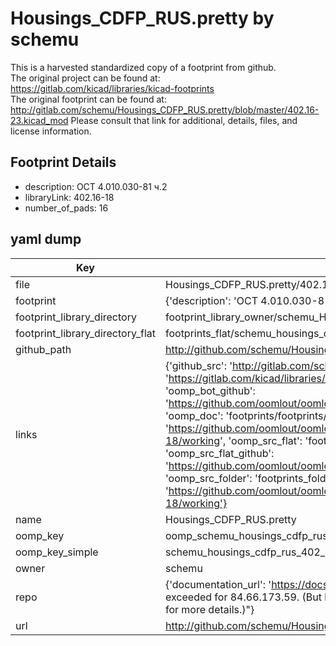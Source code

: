# Housings_CDFP_RUS.pretty by schemu  
This is a harvested standardized copy of a footprint from github.  
The original project can be found at:  
https://gitlab.com/kicad/libraries/kicad-footprints  
The original footprint can be found at:
http://gitlab.com/schemu/Housings_CDFP_RUS.pretty/blob/master/402.16-23.kicad_mod
Please consult that link for additional, details, files, and license information.  
## Footprint Details
* description: ОСТ 4.010.030-81 ч.2  
* libraryLink: 402.16-18  
* number_of_pads: 16  
## yaml dump  
| Key | Value |  
| --- | --- |  
| file | Housings_CDFP_RUS.pretty/402.16-18.kicad_mod |  
| footprint | {'description': 'ОСТ 4.010.030-81 ч.2', 'libraryLink': '402.16-18', 'number_of_pads': 16} |  
| footprint_library_directory | footprint_library_owner/schemu_Housings_CDFP_RUS.pretty |  
| footprint_library_directory_flat | footprints_flat/schemu_housings_cdfp_rus_402_16_18/working |  
| github_path | http://github.com/schemu/Housings_CDFP_RUS.pretty/blob/master/402.16-18.kicad_mod |  
| links | {'github_src': 'http://gitlab.com/schemu/Housings_CDFP_RUS.pretty/blob/master/402.16-23.kicad_mod', 'github_src_repo': 'https://gitlab.com/kicad/libraries/kicad-footprints', 'oomp_bot': 'footprints/schemu_housings_cdfp_rus_402_16_18/working', 'oomp_bot_github': 'https://github.com/oomlout/oomlout_oomp_footprint_bot/tree/main/footprints/schemu_housings_cdfp_rus_402_16_18/working', 'oomp_doc': 'footprints/footprints/schemu/Housings_CDFP_RUS/402.16-18/working/', 'oomp_doc_github': 'https://github.com/oomlout/oomlout_oomp_footprint_doc/tree/main/footprints/footprints/schemu/Housings_CDFP_RUS/402.16-18/working', 'oomp_src_flat': 'footprints_flat/footprints_flat/schemu_housings_cdfp_rus_402_16_18/working', 'oomp_src_flat_github': 'https://github.com/oomlout/oomlout_oomp_footprint_src/tree/main/footprints_flat/schemu_housings_cdfp_rus_402_16_18/working', 'oomp_src_folder': 'footprints_folder/footprints_folder/schemu/Housings_CDFP_RUS/402.16-18/working', 'oomp_src_folder_github': 'https://github.com/oomlout/oomlout_oomp_footprint_src/tree/main/footprints_folder/schemu/Housings_CDFP_RUS/402.16-18/working'} |  
| name | Housings_CDFP_RUS.pretty |  
| oomp_key | oomp_schemu_housings_cdfp_rus_402_16_18 |  
| oomp_key_simple | schemu_housings_cdfp_rus_402_16_18 |  
| owner | schemu |  
| repo | {'documentation_url': 'https://docs.github.com/rest/overview/resources-in-the-rest-api#rate-limiting', 'message': "API rate limit exceeded for 84.66.173.59. (But here's the good news: Authenticated requests get a higher rate limit. Check out the documentation for more details.)"} |  
| url | http://github.com/schemu/Housings_CDFP_RUS.pretty |  


